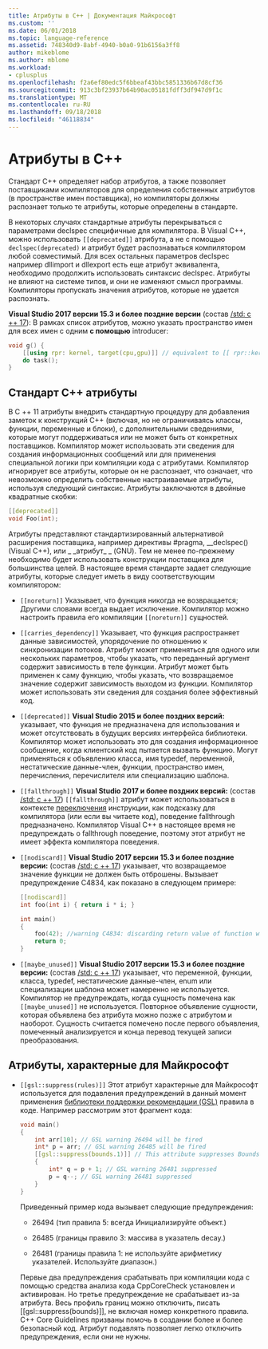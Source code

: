```yaml
---
title: Атрибуты в C++ | Документация Майкрософт
ms.custom: ''
ms.date: 06/01/2018
ms.topic: language-reference
ms.assetid: 748340d9-8abf-4940-b0a0-91b6156a3ff8
author: mikeblome
ms.author: mblome
ms.workload:
- cplusplus
ms.openlocfilehash: f2a6ef80edc5f6bbeaf43bbc5851336b67d8cf36
ms.sourcegitcommit: 913c3bf23937b64b90ac05181fdff3df947d9f1c
ms.translationtype: MT
ms.contentlocale: ru-RU
ms.lasthandoff: 09/18/2018
ms.locfileid: "46118834"
---
```

# <a name="attributes-in-c"></a>Атрибуты в C++

Стандарт C++ определяет набор атрибутов, а также позволяет поставщиками компиляторов для определения собственных атрибутов (в пространстве имен поставщика), но компиляторы должны распознает только те атрибуты, которые определены в стандарте.

В некоторых случаях стандартные атрибуты перекрываться с параметрами declspec специфичные для компилятора. В Visual C++, можно использовать `[[deprecated]]` атрибута, а не с помощью `declspec(deprecated)` и атрибут будет распознаваться компилятором любой совместимый. Для всех остальных параметров declspec например dllimport и dllexport есть еще атрибут эквивалента, необходимо продолжить использовать синтаксис declspec. Атрибуты не влияют на системе типов, и они не изменяют смысл программы. Компиляторы пропускать значения атрибутов, которые не удается распознать.

**Visual Studio 2017 версии 15.3 и более поздние версии** (состав [/std: c ++ 17](../build/reference/std-specify-language-standard-version.md)): В рамках список атрибутов, можно указать пространство имен для всех имен с одним **с помощью** introducer:

```cpp
void g() {
    [[using rpr: kernel, target(cpu,gpu)]] // equivalent to [[ rpr::kernel, rpr::target(cpu,gpu) ]]
    do task();
}
```

## <a name="c-standard-attributes"></a>Стандарт C++ атрибуты

В C ++ 11 атрибуты внедрить стандартную процедуру для добавления заметок к конструкций C++ (включая, но не ограничиваясь классы, функции, переменные и блоки), с дополнительными сведениями, которые могут поддерживаться или не может быть от конкретных поставщиков. Компилятор может использовать эти сведения для создания информационных сообщений или для применения специальной логики при компиляции кода с атрибутами. Компилятор игнорирует все атрибуты, которые он не распознает, что означает, что невозможно определить собственные настраиваемые атрибуты, используя следующий синтаксис. Атрибуты заключаются в двойные квадратные скобки:

```cpp
[[deprecated]]
void Foo(int);
```

Атрибуты представляют стандартизированный альтернативой расширения поставщика, например директивы #pragma, __declspec() (Visual C++), или &#95; &#95;атрибут&#95; &#95; (GNU). Тем не менее по-прежнему необходимо будет использовать конструкции поставщика для большинства целей. В настоящее время стандарте задает следующие атрибуты, которые следует иметь в виду соответствующим компилятором:

- `[[noreturn]]` Указывает, что функция никогда не возвращается; Другими словами всегда выдает исключение. Компилятор можно настроить правила его компиляции `[[noreturn]]` сущностей.

- `[[carries_dependency]]` Указывает, что функция распространяет данные зависимостей, упорядочение по отношению к синхронизации потоков. Атрибут может применяться для одного или нескольких параметров, чтобы указать, что переданный аргумент содержит зависимость в теле функции. Атрибут может быть применен к саму функцию, чтобы указать, что возвращаемое значение содержит зависимость выходом из функции. Компилятор может использовать эти сведения для создания более эффективный код.

- `[[deprecated]]` **Visual Studio 2015 и более поздних версий:** указывает, что функция не предназначена для использования и может отсутствовать в будущих версиях интерфейса библиотеки. Компилятор может использовать это для создания информационное сообщение, когда клиентский код пытается вызвать функцию. Могут применяться к объявлению класса, имя typedef, переменной, нестатические данные-член, функции, пространство имен, перечисления, перечислителя или специализацию шаблона.

- `[[fallthrough]]` **Visual Studio 2017 и более поздних версий:** (состав [/std: c ++ 17](../build/reference/std-specify-language-standard-version.md)) `[[fallthrough]]` атрибут может использоваться в контексте [переключения](switch-statement-cpp.md) инструкции, как подсказку для компилятора (или если вы читаете код), поведение fallthrough предназначено. Компилятор Visual C++ в настоящее время не предупреждать о fallthrough поведение, поэтому этот атрибут не имеет эффекта компилятора поведения.

- `[[nodiscard]]` **Visual Studio 2017 версии 15.3 и более поздние версии:** (состав [/std: c ++ 17](../build/reference/std-specify-language-standard-version.md)) указывает, что возвращаемое значение функции не должен быть отброшены. Вызывает предупреждение C4834, как показано в следующем примере:

   ```cpp
   [[nodiscard]]
   int foo(int i) { return i * i; }

   int main()
   {
       foo(42); //warning C4834: discarding return value of function with 'nodiscard' attribute
       return 0;
   }
   ```

- `[[maybe_unused]]` **Visual Studio 2017 версии 15.3 и более поздние версии:** (состав [/std: c ++ 17](../build/reference/std-specify-language-standard-version.md)) указывает, что переменной, функции, класса, typedef, нестатические данные-член, enum или специализации шаблона может намеренно не используется. Компилятор не предупреждать, когда сущность помечена как `[[maybe_unused]]` не используется. Повторное объявление сущности, которая объявлена без атрибута можно позже с атрибутом и наоборот. Сущность считается помечено после первого объявления, помеченный анализируется и конца перевод текущей записи преобразования.

## <a name="microsoft-specific-attributes"></a>Атрибуты, характерные для Майкрософт

- `[[gsl::suppress(rules)]]` Этот атрибут характерные для Майкрософт используется для подавления предупреждений в данный момент применения [библиотеки поддержки рекомендации (GSL)](https://github.com/Microsoft/GSL) правила в коде. Например рассмотрим этот фрагмент кода:

    ```cpp
    void main()
    {
        int arr[10]; // GSL warning 26494 will be fired
        int* p = arr; // GSL warning 26485 will be fired
        [[gsl::suppress(bounds.1)]] // This attribute suppresses Bounds rule #1
        {
            int* q = p + 1; // GSL warning 26481 suppressed
            p = q--; // GSL warning 26481 suppressed
        }
    }
    ```

   Приведенный пример кода вызывает следующие предупреждения:

   - 26494 (тип правила 5: всегда Инициализируйте объект.)

   - 26485 (границы правило 3: массива в указатель decay.)

   - 26481 (границы правила 1: не используйте арифметику указателей. Используйте диапазон.)

   Первые два предупреждения срабатывать при компиляции кода с помощью средства анализа кода CppCoreCheck установлен и активирован. Но третье предупреждение не срабатывает из-за атрибута. Весь профиль границ можно отключить, писать [[gsl::suppress(bounds)]], не включая номер конкретного правила. C++ Core Guidelines призваны помочь в создании более и более безопасный код. Атрибут подавлять позволяет легко отключить предупреждения, если они не нужны.
